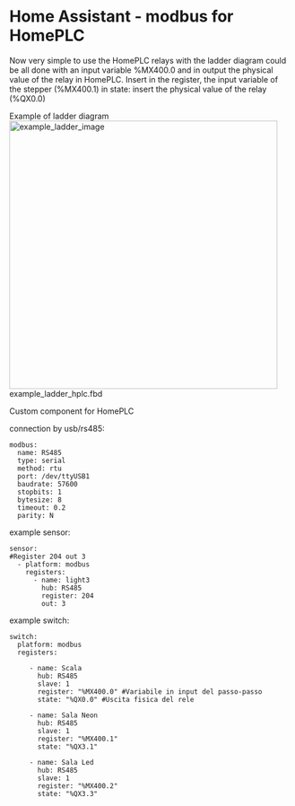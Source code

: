 # Home Assistant - modbus for HomePLC

Now very simple to use the HomePLC relays with the ladder diagram could be all done with an input variable %MX400.0 and in output the physical value of the relay in HomePLC.
Insert in the register, the input variable of the stepper (%MX400.1)
in state: insert the physical value of the relay (%QX0.0)

Example of ladder diagram
<img width="478" alt="example_ladder_image" src="https://github.com/user-attachments/assets/24566087-cabb-4036-b5c6-ba9f87814615" />
example_ladder_hplc.fbd


Custom component for HomePLC

connection by usb/rs485:
```
modbus:
  name: RS485
  type: serial
  method: rtu
  port: /dev/ttyUSB1
  baudrate: 57600
  stopbits: 1
  bytesize: 8
  timeout: 0.2
  parity: N
  ```
example sensor:
```
sensor:
#Register 204 out 3
  - platform: modbus
    registers:
      - name: light3
        hub: RS485
        register: 204
        out: 3
```        
        
example switch:
```
switch:
  platform: modbus
  registers:

     - name: Scala
       hub: RS485
       slave: 1
       register: "%MX400.0" #Variabile in input del passo-passo
       state: "%QX0.0" #Uscita fisica del rele

     - name: Sala Neon
       hub: RS485
       slave: 1
       register: "%MX400.1"
       state: "%QX3.1"

     - name: Sala Led
       hub: RS485
       slave: 1
       register: "%MX400.2"
       state: "%QX3.3"
 ```
